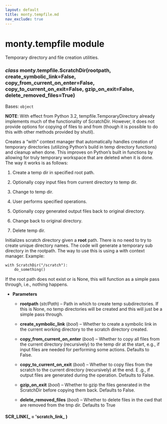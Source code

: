 ```yaml
---
layout: default
title: monty.tempfile.md
nav_exclude: true
---
```


# monty.tempfile module

Temporary directory and file creation utilities.


### _class_ monty.tempfile.ScratchDir(rootpath, create_symbolic_link=False, copy_from_current_on_enter=False, copy_to_current_on_exit=False, gzip_on_exit=False, delete_removed_files=True)
Bases: `object`

**NOTE**: With effect from Python 3.2, tempfile.TemporaryDirectory already
implements much of the functionality of ScratchDir. However, it does
not provide options for copying of files to and from (though it is
possible to do this with other methods provided by shutil).

Creates a “with” context manager that automatically handles creation of
temporary directories (utilizing Python’s build in temp directory
functions) and cleanup when done. This improves on Python’s built in
functions by allowing for truly temporary workspace that are deleted
when it is done. The way it works is as follows:


1. Create a temp dir in specified root path.


2. Optionally copy input files from current directory to temp dir.


3. Change to temp dir.


4. User performs specified operations.


5. Optionally copy generated output files back to original directory.


6. Change back to original directory.


7. Delete temp dir.

Initializes scratch directory given a **root** path. There is no need
to try to create unique directory names. The code will generate a
temporary sub directory in the rootpath. The way to use this is using a
with context manager. Example:

```default
with ScratchDir("/scratch"):
    do_something()
```

If the root path does not exist or is None, this will function as a
simple pass through, i.e., nothing happens.


* **Parameters**


    * **rootpath** (*str/Path*) – Path in which to create temp subdirectories.
    If this is None, no temp directories will be created and
    this will just be a simple pass through.


    * **create_symbolic_link** (*bool*) – Whether to create a symbolic link in
    the current working directory to the scratch directory
    created.


    * **copy_from_current_on_enter** (*bool*) – Whether to copy all files from
    the current directory (recursively) to the temp dir at the
    start, e.g., if input files are needed for performing some
    actions. Defaults to False.


    * **copy_to_current_on_exit** (*bool*) – Whether to copy files from the
    scratch to the current directory (recursively) at the end. E
    .g., if output files are generated during the operation.
    Defaults to False.


    * **gzip_on_exit** (*bool*) – Whether to gzip the files generated in the
    ScratchDir before copying them back.
    Defaults to False.


    * **delete_removed_files** (*bool*) – Whether to delete files in the cwd
    that are removed from the tmp dir.
    Defaults to True



#### SCR_LINK(_ = 'scratch_link_ )